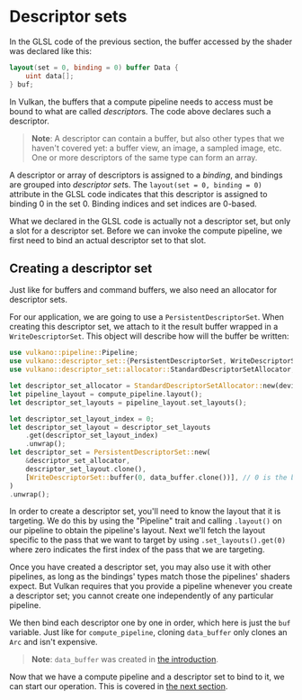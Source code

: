 # Descriptor sets

In the GLSL code of the previous section, the buffer accessed by the shader was declared like
this:

```glsl
layout(set = 0, binding = 0) buffer Data {
    uint data[];
} buf;
```

In Vulkan, the buffers that a compute pipeline needs to access must be bound to what are called
*descriptor*s. The code above declares such a descriptor.

> **Note**: A descriptor can contain a buffer, but also other types that we haven't covered yet:
> a buffer view, an image, a sampled image, etc. One or more descriptors of the same type can form
> an array.

A descriptor or array of descriptors is assigned to a *binding*, and bindings are grouped into
*descriptor set*s. The `layout(set = 0, binding = 0)` attribute in the
GLSL code indicates that this descriptor is assigned to binding 0 in the set 0. Binding indices
and set indices are 0-based.

What we declared in the GLSL code is actually not a descriptor set, but only a slot for a
descriptor set. Before we can invoke the compute pipeline, we first need to bind an actual
descriptor set to that slot.

<div style="text-align: center;"><object data="/guide-descriptor-sets-1.svg"></object></div>

## Creating a descriptor set

Just like for buffers and command buffers, we also need an allocator for descriptor sets.

For our application, we are going to use a `PersistentDescriptorSet`. When creating this descriptor
set, we attach to it the result buffer wrapped in a `WriteDescriptorSet`. This object will describe
how will the buffer be written:

```rust
use vulkano::pipeline::Pipeline;
use vulkano::descriptor_set::{PersistentDescriptorSet, WriteDescriptorSet};
use vulkano::descriptor_set::allocator::StandardDescriptorSetAllocator;

let descriptor_set_allocator = StandardDescriptorSetAllocator::new(device.clone());
let pipeline_layout = compute_pipeline.layout();
let descriptor_set_layouts = pipeline_layout.set_layouts();

let descriptor_set_layout_index = 0;
let descriptor_set_layout = descriptor_set_layouts
    .get(descriptor_set_layout_index)
    .unwrap();
let descriptor_set = PersistentDescriptorSet::new(
    &descriptor_set_allocator,
    descriptor_set_layout.clone(),
    [WriteDescriptorSet::buffer(0, data_buffer.clone())], // 0 is the binding
)
.unwrap();
```

In order to create a descriptor set, you'll need to know the layout that it is targeting. We do 
this by using the "Pipeline" trait and calling `.layout()` on our pipeline to obtain the pipeline's 
layout. Next we'll fetch the layout specific to the pass that we want to target by using 
`.set_layouts().get(0)` where zero indicates the first index of the pass that we are targeting.

Once you have created a descriptor set, you may also use it with other pipelines, as long as the
bindings' types match those the pipelines' shaders expect. But Vulkan requires that you provide a
pipeline whenever you create a descriptor set; you cannot create one independently of any
particular pipeline.

We then bind each descriptor one by one in order, which here is just the `buf` variable. Just like
for `compute_pipeline`, cloning `data_buffer` only clones an `Arc` and isn't expensive.

> **Note**: `data_buffer` was created in [the introduction](compute_intro.html).

Now that we have a compute pipeline and a descriptor set to bind to it, we can start our operation.
This is covered in [the next section](dispatch.html).
